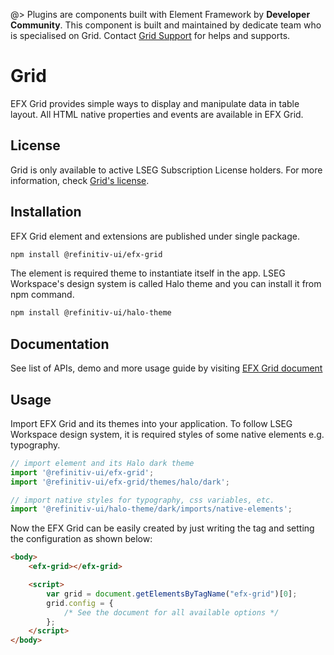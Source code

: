 <!--
type: page
title: Grid
location: ./elements/grid
layout: default
-->

@> Plugins are components built with Element Framework by **Developer Community**. This component is built and maintained by dedicate team who is specialised on Grid. Contact [Grid Support](mailto:grid-support@lseg.com) for helps and supports.

# Grid

EFX Grid provides simple ways to display and manipulate data in table layout. All HTML native properties and events are available in EFX Grid.

## License

Grid is only available to active LSEG Subscription License holders. For more information, check [Grid's license](https://refinitiv.github.io/efx-grid/#/license).

## Installation

EFX Grid element and extensions are published under single package.

```bash
npm install @refinitiv-ui/efx-grid
```

The element is required theme to instantiate itself in the app. LSEG Workspace's design system is called Halo theme and you can install it from npm command.

```bash
npm install @refinitiv-ui/halo-theme
```

## Documentation

See list of APIs, demo and more usage guide by visiting [EFX Grid document](https://refinitiv.github.io/efx-grid)

## Usage

Import EFX Grid and its themes into your application. To follow LSEG Workspace design system, it is required styles of some native elements e.g. typography.

```javascript
// import element and its Halo dark theme
import '@refinitiv-ui/efx-grid';
import '@refinitiv-ui/efx-grid/themes/halo/dark';

// import native styles for typography, css variables, etc.
import '@refinitiv-ui/halo-theme/dark/imports/native-elements';
```

Now the EFX Grid can be easily created by just writing the tag and setting the configuration as shown below:

```html
<body>
    <efx-grid></efx-grid>

    <script>
        var grid = document.getElementsByTagName("efx-grid")[0];
        grid.config = {
            /* See the document for all available options */
        };
    </script>
</body>
```
